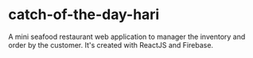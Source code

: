 # catch-of-the-day-hari
A mini seafood restaurant web application to manager the inventory and order by the customer. It's created with ReactJS and Firebase.
